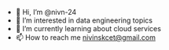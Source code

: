 - 👋 Hi, I’m @nivn-24
- 👀 I’m interested in data engineering topics
- 🌱 I’m currently learning about cloud services
- 📫 How to reach me nivinskcet@gmail.com
<!---
nivn-24/nivn-24 is a ✨ special ✨ repository because its `README.md` (this file) appears on your GitHub profile.
You can click the Preview link to take a look at your changes.
--->
